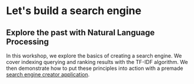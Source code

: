 # Let's build a search engine
## Explore the past with Natural Language Processing

In this workshop, we explore the basics of creating a search engine. We cover indexing querying and ranking results with the TF-IDF algorithm. We then demonstrate how to put these principles into action with a premade [search engine creator application](https://search-engine-creator.streamlit.app). 
